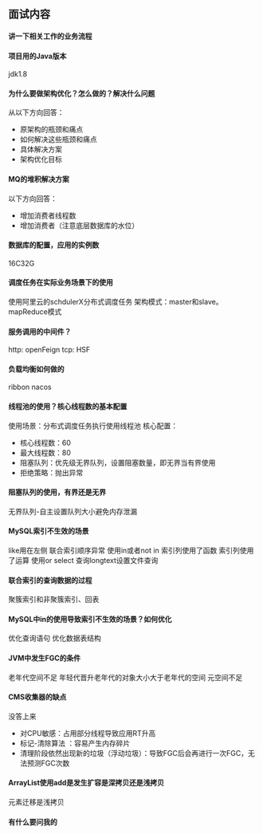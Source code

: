 



## 面试内容

#### 讲一下相关工作的业务流程

#### 项目用的Java版本
jdk1.8
#### 为什么要做架构优化？怎么做的？解决什么问题
从以下方向回答：
- 原架构的瓶颈和痛点
- 如何解决这些瓶颈和痛点
- 具体解决方案
- 架构优化目标
#### MQ的堆积解决方案
以下方向回答：
- 增加消费者线程数
- 增加消费者（注意底层数据库的水位）
#### 数据库的配置，应用的实例数
16C32G
#### 调度任务在实际业务场景下的使用
使用阿里云的schdulerX分布式调度任务
架构模式：master和slave。mapReduce模式
#### 服务调用的中间件？
http: openFeign
tcp: HSF
#### 负载均衡如何做的
ribbon
nacos
#### 线程池的使用？核心线程数的基本配置
使用场景：分布式调度任务执行使用线程池
核心配置：
- 核心线程数：60
- 最大线程数：80
- 阻塞队列：优先级无界队列，设置阻塞数量，即无界当有界使用
- 拒绝策略：抛出异常

#### 阻塞队列的使用，有界还是无界
无界队列-自主设置队列大小避免内存泄漏
#### MySQL索引不生效的场景
like用在左侧
联合索引顺序异常
使用in或者not in
索引列使用了函数
索引列使用了运算
使用or
select 查询longtext设置文件查询
#### 联合索引的查询数据的过程
聚簇索引和非聚簇索引、回表
#### MySQL中in的使用导致索引不生效的场景？如何优化
优化查询语句
优化数据表结构
#### JVM中发生FGC的条件
老年代空间不足
年轻代晋升老年代的对象大小大于老年代的空间
元空间不足
#### CMS收集器的缺点
没答上来
- 对CPU敏感：占用部分线程导致应用RT升高
- 标记-清除算法 ：容易产生内存碎片
- 清理阶段依然出现新的垃圾（浮动垃圾）：导致FGC后会再进行一次FGC，无法预测FGC次数
#### ArrayList使用add是发生扩容是深拷贝还是浅拷贝
元素迁移是浅拷贝

#### 有什么要问我的

